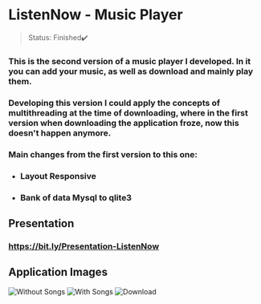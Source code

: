# ListenNow - Music Player

> Status: Finished✔️

### This is the second version of a music player I developed. In it you can add your music, as well as download and mainly play them.

### Developing this version I could apply the concepts of multithreading at the time of downloading, where in the first version when downloading the application froze, now this doesn't happen anymore.
### Main changes from the first version to this one:

- ### Layout Responsive
- ### Bank of data Mysql to qlite3

## Presentation
### https://bit.ly/Presentation-ListenNow

## Application Images
![Without Songs](https://user-images.githubusercontent.com/84943777/150866194-1686aaf9-9856-4afe-b376-4742340f4530.PNG)
![With Songs](https://user-images.githubusercontent.com/84943777/150866197-07ac9f09-1307-4c59-a52d-983e7330a949.PNG)
![Download](https://user-images.githubusercontent.com/84943777/150866198-5c56b3a4-d27a-4f83-b15a-9b0a3d39469f.PNG)
